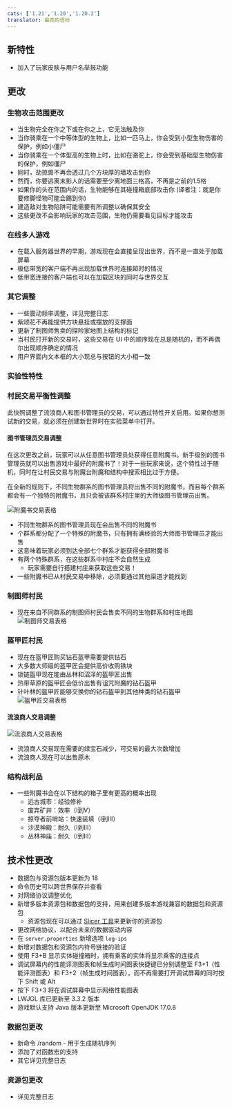 ```yaml
---
cats: ['1.21','1.20','1.20.2']
translator: 最亮的信标
---
```

## 新特性
* 加入了玩家皮肤与用户名举报功能
## 更改
### 生物攻击范围更改
* 当生物完全在你之下或在你之上，它无法触及你
* 当你骑乘在一个中等体型的生物上，比如一匹马上，你会受到小型生物伤害的保护，例如小僵尸
* 当你骑乘在一个体型高的生物上时，比如在骆驼上，你会受到基础型生物伤害的保护，例如僵尸
* 同时，劫掠兽不再会透过几个方块厚的墙攻击到你
* 然而，你要逃离末影人的话需要至少离地面三格高，不再是之前的1.5格
* 如果你的头在范围内的话，生物能够在其碰撞箱底部攻击你 (译者注：就是你要修脚怪物可能会踢到你)
* 建造敌对生物陷阱可能需要有所调整以确保其安全
* 这些更改不会影响玩家的攻击范围，生物仍需要看见目标才能攻击
### 在线多人游戏
* 在载入服务器世界的早期，游戏现在会直接呈现出世界，而不是一直处于加载屏幕
* 极低带宽的客户端不再出现加载世界时连接超时的情况
* 低带宽连接的客户端也可以在加载区块的同时与世界交互
### 其它调整
* 一些震动频率调整，详见完整日志
* 紫颂花不再能提供方块悬挂或摆放的支撑面
* 更新了制图师售卖的探险家地图上结构的标记
* 当村民打开新的交易时，这些交易在 UI 中的顺序现在总是随机的，而不再偶尔出现顺序确定的情况
* 用户界面内文本框的大小现总与按钮的大小相一致
### 实验性特性
### 村民交易平衡性调整
此快照调整了流浪商人和图书管理员的交易，可以通过特性开关启用。如果你想测试新的交易，就必须在创建新世界时在实验菜单中打开。
#### 图书管理员交易调整
在这次更改之前，玩家可以从任意图书管理员处获得任意附魔书。新手级别的图书管理员就可以出售游戏中最好的附魔书了！对于一些玩家来说，这个特性过于随机，同时在让村民交易与附魔台附魔和结构中搜索相比过于方便。

在全新的规则下，不同生物群系的图书管理员将出售不同的附魔书，而且每个群系都会有一个独特的附魔书，且只会被该群系村庄里的大师级图书管理员出售。

![附魔书交易表格](https://pic.imgdb.cn/item/64dc5e02661c6c8e547238a8.png "附魔书交易表格")

* 不同生物群系的图书管理员现在会出售不同的附魔书
* 个群系都分配了一个特殊的附魔书，只有拥有满经验的大师图书管理员才能出售
* 这意味着玩家必须到达全部七个群系才能获得全部附魔书
* 有两个特殊群系，在这些群系中村庄不会自然生成
	* 玩家需要自行搭建村庄来获取这些交易！
* 一些附魔书已从村民交易中移除，必须要通过其他渠道才能找到
### 制图师村民
* 现在来自不同群系的制图师村民会售卖不同的生物群系和村庄地图
![制图师交易表格](https://s1.ax1x.com/2023/09/06/pPsrmXF.png "制图师交易表格（图源：斯乌）") 

### 盔甲匠村民
* 现在在盔甲匠购买钻石盔甲需要提供钻石
* 大多数大师级的盔甲匠会提供高价收购铁块
* 锁链盔甲现在能由丛林和沼泽的盔甲匠出售
* 热带草原的盔甲匠会低价出售有诅咒附魔的钻石盔甲
* 针叶林的盔甲匠能够交换你的钻石盔甲到其他种类的钻石盔甲
![盔甲匠交易表格](https://s1.ax1x.com/2023/09/06/pPsrum4.png "盔甲匠交易表格（图源：邹陈云飞）")

#### 流浪商人交易调整
![流浪商人交易表格](https://pic.imgdb.cn/item/64dc5e02661c6c8e547237d6.png "流浪商人交易表格")

* 流浪商人交易现在需要的绿宝石减少，可交易的最大次数增加
* 流浪商人现在可以出售原木
### 结构战利品
* 一些附魔书会在以下结构的箱子里有更高的概率出现
	* 远古城市：经验修补
	* 废弃矿井：效率（I到V）
	* 掠夺者前哨站：快速装填（I到III）
	* 沙漠神殿：耐久（I到III）
	* 丛林神庙：耐久（I到III）
## 技术性更改
* 数据包与资源包版本更新为 18
* 命令历史可以跨世界保存并查看
* 对网络协议调整优化
* 新增多版本资源包和数据包的支持，用来创建多版本游戏兼容的数据包和资源包
	* 资源包现在可以通过 [Slicer 工具](https://github.com/Mojang/slicer/releases/tag/v1.1)来更新你的资源包
* 更改网络协议，以配合未来的数据驱动内容
* 在 `server.properties` 新增选项 `log-ips`
* 新增对数据包和资源包内符号链接的验证
* 使用 F3+B 显示实体碰撞箱时，拥有乘客的实体将显示乘客的连接点
* 调试屏幕内的性能评测图表和帧生成时间图表快捷键已分别调整至 F3+1（性能评测图表）和 F3+2（帧生成时间图表），而不再需要打开调试屏幕的同时按下 Shift 或 Alt
* 按下 F3+3 将在调试屏幕中显示网络性能图表
* LWJGL 库已更新至 3.3.2 版本
* 游戏默认支持 Java 版本更新至 Microsoft OpenJDK 17.0.8
### 数据包更改
* 新命令 /random - 用于生成随机序列
* 添加了对函数宏的支持
* 其它详见完整日志
### 资源包更改
* 详见完整日志
